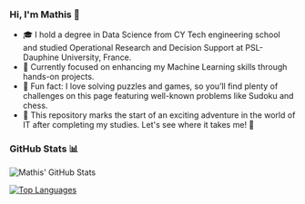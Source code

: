 <!-- lvl 1 : Simple bio and stats -->
### Hi, I'm Mathis 👋
- 🎓 I hold a degree in Data Science from CY Tech engineering school and studied Operational Research and Decision Support at PSL-Dauphine University, France.
- 🔭 Currently focused on enhancing my Machine Learning skills through hands-on projects.
- 🧩 Fun fact: I love solving puzzles and games, so you’ll find plenty of challenges on this page featuring well-known problems like Sudoku and chess.
- 🌱 This repository marks the start of an exciting adventure in the world of IT after completing my studies. Let's see where it takes me! 🚀

### GitHub Stats 📊

![Mathis' GitHub Stats](https://github-readme-stats.vercel.app/api?username=LonchamptMathis&show_icons=true&theme=radical)

[![Top Languages](https://github-readme-stats.vercel.app/api/top-langs/?username=LonchamptMathis&layout=compact)](https://github.com/anuraghazra/github-readme-stats)
